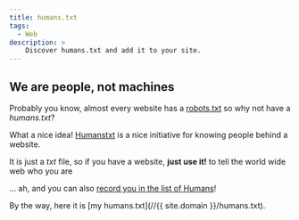 ```yaml
---
title: humans.txt
tags:
  - Web
description: >
    Discover humans.txt and add it to your site.
---
```


## We are people, not machines

Probably you know, almost every website has a [robots.txt](http://www.robotstxt.org/robotstxt.html) so why not have a *humans.txt*?

What a nice idea! [Humanstxt](http://humanstxt.org/) is a nice initiative for
knowing people behind a website.

It is just a *txt* file, so if you have a website, **just use it!** to tell the world wide web who you are

... ah, and you can also [record you in the list of Humans](http://humanstxt.org/Im-human.html)!

By the way, here it is [my humans.txt](//{{ site.domain }}/humans.txt).

